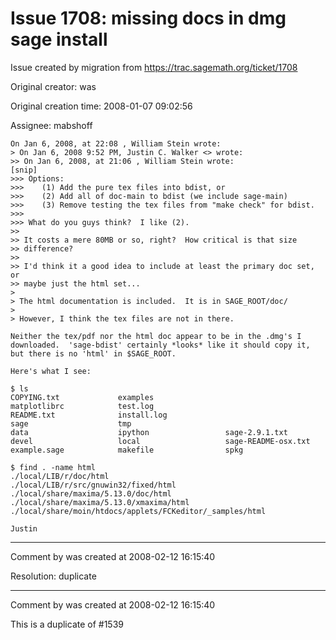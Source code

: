 # Issue 1708: missing docs in dmg sage install

Issue created by migration from https://trac.sagemath.org/ticket/1708

Original creator: was

Original creation time: 2008-01-07 09:02:56

Assignee: mabshoff


```
On Jan 6, 2008, at 22:08 , William Stein wrote:
> On Jan 6, 2008 9:52 PM, Justin C. Walker <> wrote:
>> On Jan 6, 2008, at 21:06 , William Stein wrote:
[snip]
>>> Options:
>>>    (1) Add the pure tex files into bdist, or
>>>    (2) Add all of doc-main to bdist (we include sage-main)
>>>    (3) Remove testing the tex files from "make check" for bdist.
>>>
>>> What do you guys think?  I like (2).
>>
>> It costs a mere 80MB or so, right?  How critical is that size
>> difference?
>>
>> I'd think it a good idea to include at least the primary doc set, or
>> maybe just the html set...
>
> The html documentation is included.  It is in SAGE_ROOT/doc/
>
> However, I think the tex files are not in there.

Neither the tex/pdf nor the html doc appear to be in the .dmg's I
downloaded.  'sage-bdist' certainly *looks* like it should copy it,
but there is no 'html' in $SAGE_ROOT.

Here's what I see:

$ ls
COPYING.txt             examples
matplotlibrc            test.log
README.txt              install.log
sage                    tmp
data                    ipython                 sage-2.9.1.txt
devel                   local                   sage-README-osx.txt
example.sage            makefile                spkg

$ find . -name html
./local/LIB/r/doc/html
./local/LIB/r/src/gnuwin32/fixed/html
./local/share/maxima/5.13.0/doc/html
./local/share/maxima/5.13.0/xmaxima/html
./local/share/moin/htdocs/applets/FCKeditor/_samples/html

Justin
```



---

Comment by was created at 2008-02-12 16:15:40

Resolution: duplicate


---

Comment by was created at 2008-02-12 16:15:40

This is a duplicate of #1539
